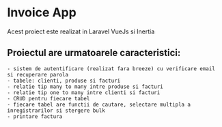 # Invoice App

Acest proiect este realizat in Laravel VueJs si Inertia

## Proiectul are urmatoarele caracteristici:
    - sistem de autentificare (realizat fara breeze) cu verificare email si recuperare parola
    - tabele: clienti, produse si facturi
    - relatie tip many to many intre produse si facturi
    - relatie tip one to many intre clienti si facturi
    - CRUD pentru fiecare tabel
    - fiecare tabel are functii de cautare, selectare multipla a inregistrarilor si stergere bulk
    - printare factura
